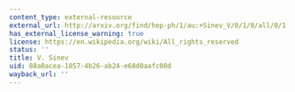 ```yaml
---
content_type: external-resource
external_url: http://arxiv.org/find/hep-ph/1/au:+Sinev_V/0/1/0/all/0/1
has_external_license_warning: true
license: https://en.wikipedia.org/wiki/All_rights_reserved
status: ''
title: V. Sinev
uid: 88a0acea-1857-4b26-ab24-e68d0aafc00d
wayback_url: ''
---
```

